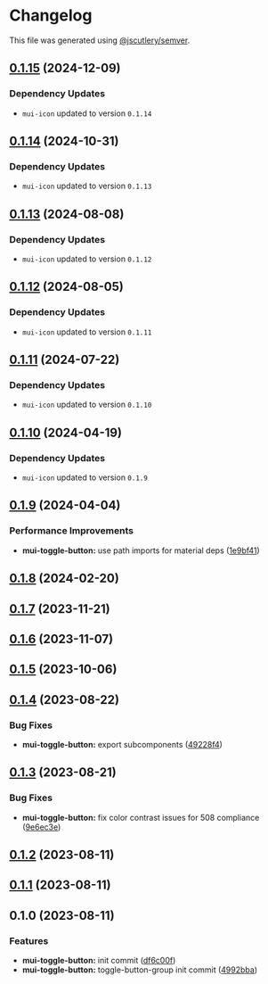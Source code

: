 # Changelog

This file was generated using [@jscutlery/semver](https://github.com/jscutlery/semver).

## [0.1.15](https://github.com/Availity/element/compare/@availity/mui-toggle-button@0.1.14...@availity/mui-toggle-button@0.1.15) (2024-12-09)

### Dependency Updates

* `mui-icon` updated to version `0.1.14`
## [0.1.14](https://github.com/Availity/element/compare/@availity/mui-toggle-button@0.1.13...@availity/mui-toggle-button@0.1.14) (2024-10-31)

### Dependency Updates

* `mui-icon` updated to version `0.1.13`
## [0.1.13](https://github.com/Availity/element/compare/@availity/mui-toggle-button@0.1.12...@availity/mui-toggle-button@0.1.13) (2024-08-08)

### Dependency Updates

* `mui-icon` updated to version `0.1.12`
## [0.1.12](https://github.com/Availity/element/compare/@availity/mui-toggle-button@0.1.11...@availity/mui-toggle-button@0.1.12) (2024-08-05)

### Dependency Updates

* `mui-icon` updated to version `0.1.11`
## [0.1.11](https://github.com/Availity/element/compare/@availity/mui-toggle-button@0.1.10...@availity/mui-toggle-button@0.1.11) (2024-07-22)

### Dependency Updates

* `mui-icon` updated to version `0.1.10`
## [0.1.10](https://github.com/Availity/element/compare/@availity/mui-toggle-button@0.1.9...@availity/mui-toggle-button@0.1.10) (2024-04-19)

### Dependency Updates

* `mui-icon` updated to version `0.1.9`
## [0.1.9](https://github.com/Availity/element/compare/@availity/mui-toggle-button@0.1.8...@availity/mui-toggle-button@0.1.9) (2024-04-04)


### Performance Improvements

* **mui-toggle-button:** use path imports for material deps ([1e9bf41](https://github.com/Availity/element/commit/1e9bf418541859cd6162950b22a0b22a1dff6b9a))

## [0.1.8](https://github.com/Availity/element/compare/@availity/mui-toggle-button@0.1.7...@availity/mui-toggle-button@0.1.8) (2024-02-20)

## [0.1.7](https://github.com/Availity/element/compare/@availity/mui-toggle-button@0.1.6...@availity/mui-toggle-button@0.1.7) (2023-11-21)

## [0.1.6](https://github.com/Availity/element/compare/@availity/mui-toggle-button@0.1.5...@availity/mui-toggle-button@0.1.6) (2023-11-07)

## [0.1.5](https://github.com/Availity/element/compare/@availity/mui-toggle-button@0.1.4...@availity/mui-toggle-button@0.1.5) (2023-10-06)

## [0.1.4](https://github.com/Availity/element/compare/@availity/mui-toggle-button@0.1.3...@availity/mui-toggle-button@0.1.4) (2023-08-22)

### Bug Fixes

- **mui-toggle-button:** export subcomponents ([49228f4](https://github.com/Availity/element/commit/49228f43d8f90bef8c1d31f7a95a9af2ce631592))

## [0.1.3](https://github.com/Availity/element/compare/@availity/mui-toggle-button@0.1.2...@availity/mui-toggle-button@0.1.3) (2023-08-21)

### Bug Fixes

- **mui-toggle-button:** fix color contrast issues for 508 compliance ([9e6ec3e](https://github.com/Availity/element/commit/9e6ec3e6451efa9638c10a427bba8aac87b3c419))

## [0.1.2](https://github.com/Availity/element/compare/@availity/mui-toggle-button@0.1.1...@availity/mui-toggle-button@0.1.2) (2023-08-11)

## [0.1.1](https://github.com/Availity/element/compare/@availity/mui-toggle-button@0.1.0...@availity/mui-toggle-button@0.1.1) (2023-08-11)

## 0.1.0 (2023-08-11)

### Features

- **mui-toggle-button:** init commit ([df6c00f](https://github.com/Availity/element/commit/df6c00fb753ea5f77ed7d5055a0289e2858d2235))
- **mui-toggle-button:** toggle-button-group init commit ([4992bba](https://github.com/Availity/element/commit/4992bbaf1eef8e42fa7b16bb5d7a3d7d50c40dfd))
